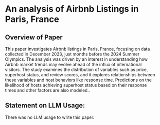 # An analysis of Airbnb Listings in Paris, France

## Overview of Paper
This paper investigates Airbnb listings in Paris, France, focusing on data collected in December 2023, just months before the 2024 Summer Olympics. The analysis was driven by an interest in understanding how Airbnb market trends may evolve ahead of the influx of international visitors. The study examines the distribution of variables such as price, superhost status, and review scores, and it explores relationships between these variables and host behaviors like response time. Predictions on the likelihood of hosts achieving superhost status based on their response times and other factors are also modeled..

## Statement on LLM Usage:
There was no LLM usage to write this paper.

